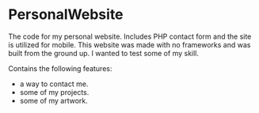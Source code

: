 # PersonalWebsite
The code for my personal website. Includes PHP contact form and the site is utilized for mobile. This website was made with no frameworks and was built from the ground up. I wanted to test some of my skill.


Contains the following features:
- a way to contact me.
- some of my projects.
- some of my artwork.
